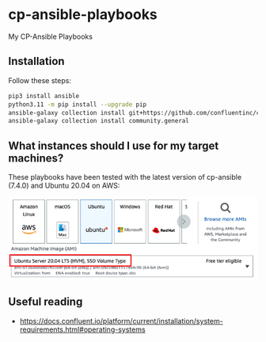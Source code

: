 # cp-ansible-playbooks
My CP-Ansible Playbooks

## Installation

Follow these steps:

```bash
pip3 install ansible
python3.11 -m pip install --upgrade pip
ansible-galaxy collection install git+https://github.com/confluentinc/cp-ansible.git
ansible-galaxy collection install community.general
```

## What instances should I use for my target machines?

These playbooks have been tested with the latest version of cp-ansible (7.4.0) and Ubuntu 20.04 on AWS:

![Ubuntu 20.04](img/compatible-instance.png)

## Useful reading

- https://docs.confluent.io/platform/current/installation/system-requirements.html#operating-systems